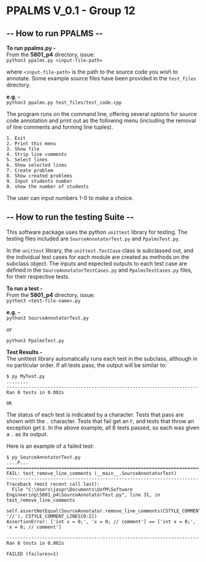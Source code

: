 # PPALMS V_0.1 - Group 12
## -- How to run PPALMS --
**To run ppalms.py -**  
From the **5801_p4** directory, issue:  
`python3 ppalms.py <input-file-path>`  

where `<input-file-path>` is the path to the source code you wish to annotate. Some example source files have been provided in the `test_files` directory.  

**e.g. -**  
`python3 ppalms.py test_files/test_code.cpp`  

The program runs on the command line, offering several options for source code annotation and print out as the following menu (including the removal of line comments and forming line tuples).
```
1. Exit
2. Print this menu
3. Show file
4. Strip line comments
5. Select lines
6. Show selected lines
7. Create problem
8. Show created problems
9. Input students number
0. show the number of students
```
The user can input numbers 1-0 to make a choice.

## -- How to run the testing Suite --  
This software package uses the python `unittest` library for testing. The testing files included are `SourceAnnotatorTest.py` and `PpalmsTest.py`.  

In the `unittest` library, the `unittest.TestCase` class is subclassed out, and the individual test cases for each module are created as methods on the subclass object. The inputs and expected outputs to each test case are defined in the `SourceAnnotatorTestCases.py` and `PpalmsTestCases.py` files, for their respective tests.

**To run a test -**  
From the **5801_p4** directory, issue:  
`python3 <test-file-name>.py`  

**e.g. -**  
`python3 SourceAnnotatorTest.py`  

_or_  

`python3 PpalmsTest.py`  

**Test Results -**  
The unittest library automatically runs each test in the subclass, although in no particular order. If all tests pass, the output will be similar to:  
```
$ py MyTest.py
........
----------------------------------------------------------------------
Ran 8 tests in 0.002s

OK
```

The status of each test is indicated by a character. Tests that pass are shown with the `.` character. Tests that fail get an `F`, and tests that throw an exception get `E`. In the above example, all 8 tests passed, so each was given a `.` as its output.  

Here is an example of a failed test:  
```
$ py SourceAnnotatorTest.py
....F...
======================================================================
FAIL: test_remove_line_comments (__main__.SourceAnnotatorTest)
----------------------------------------------------------------------
Traceback (most recent call last):
  File "C:\Users\jaspr\Documents\UofM\Software Engineering\5801_p4\SourceAnnotatorTest.py", line 31, in test_remove_line_comments
    self.assertNotEqual(SourceAnnotator.remove_line_comments(CSTYLE_COMMENT_LINES, '//'), CSTYLE_COMMENT_LINES[0:2])
AssertionError: ['int x = 0;', 'x = 0; // comment'] == ['int x = 0;', 'x = 0; // comment']

----------------------------------------------------------------------
Ran 8 tests in 0.002s

FAILED (failures=1)
```
